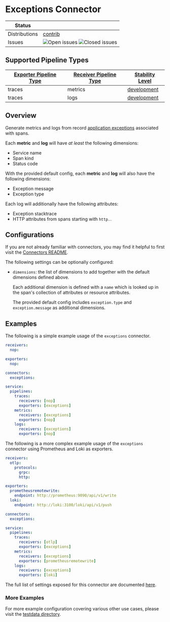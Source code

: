# Exceptions Connector

<!-- status autogenerated section -->
| Status        |           |
| ------------- |-----------|
| Distributions | [contrib] |
| Issues        | ![Open issues](https://img.shields.io/github/issues-search/open-telemetry/opentelemetry-collector-contrib?query=is%3Aissue%20is%3Aopen%20label%3Aconnector%2Fexceptions%20&label=open&color=orange&logo=opentelemetry) ![Closed issues](https://img.shields.io/github/issues-search/open-telemetry/opentelemetry-collector-contrib?query=is%3Aissue%20is%3Aclosed%20label%3Aconnector%2Fexceptions%20&label=closed&color=blue&logo=opentelemetry) |

[development]: https://github.com/open-telemetry/opentelemetry-collector#development
[contrib]: https://github.com/open-telemetry/opentelemetry-collector-releases/tree/main/distributions/otelcol-contrib

## Supported Pipeline Types

| [Exporter Pipeline Type] | [Receiver Pipeline Type] | [Stability Level] |
| ------------------------ | ------------------------ | ----------------- |
| traces | metrics | [development] |
| traces | logs | [development] |

[Exporter Pipeline Type]: https://github.com/open-telemetry/opentelemetry-collector/blob/main/connector/README.md#exporter-pipeline-type
[Receiver Pipeline Type]: https://github.com/open-telemetry/opentelemetry-collector/blob/main/connector/README.md#receiver-pipeline-type
[Stability Level]: https://github.com/open-telemetry/opentelemetry-collector#stability-levels
<!-- end autogenerated section -->

## Overview

Generate metrics and logs from record [application exceptions](https://github.com/open-telemetry/semantic-conventions/blob/main/docs/exceptions/exceptions-spans.md/) associated with spans.

Each **metric** and **log** will have _at least_ the following dimensions:
- Service name
- Span kind
- Status code

With the provided default config, each **metric** and **log** will also have the following dimensions:
- Exception message
- Exception type

Each log will additionally have the following attributes:
- Exception stacktrace
- HTTP attributes from spans starting with `http.`.

## Configurations

If you are not already familiar with connectors, you may find it helpful to first visit the [Connectors README].

The following settings can be optionally configured:
- `dimensions`: the list of dimensions to add together with the default dimensions defined above.
  
  Each additional dimension is defined with a `name` which is looked up in the span's collection of attributes or resource attributes.

  The provided default config includes `exception.type` and `exception.message` as additional dimensions.

## Examples

The following is a simple example usage of the `exceptions` connector.

```yaml
receivers:
  nop:

exporters:
  nop:

connectors:
  exceptions:

service:
  pipelines:
    traces:
      receivers: [nop]
      exporters: [exceptions]
    metrics:
      receivers: [exceptions]
      exporters: [nop]
    logs:
      receivers: [exceptions]
      exporters: [nop]      
```

The following is a more complex example usage of the `exceptions` connector using Prometheus and Loki as exporters.

```yaml
receivers:
  otlp:
    protocols:
      grpc:
      http:

exporters:
  prometheusremotewrite:
    endpoint: http://prometheus:9090/api/v1/write
  loki:
    endpoint: http://loki:3100/loki/api/v1/push

connectors:
  exceptions:

service:
  pipelines:
    traces:
      receivers: [otlp]
      exporters: [exceptions]
    metrics:
      receivers: [exceptions]
      exporters: [prometheusremotewrite]
    logs:
      receivers: [exceptions]
      exporters: [loki]
```

The full list of settings exposed for this connector are documented [here](../../connector/exceptionsconnector/config.go).
### More Examples

For more example configuration covering various other use cases, please visit the [testdata directory](../../connector/exceptionsconnector/testdata).

[Connectors README]:https://github.com/open-telemetry/opentelemetry-collector/blob/main/connector/README.md